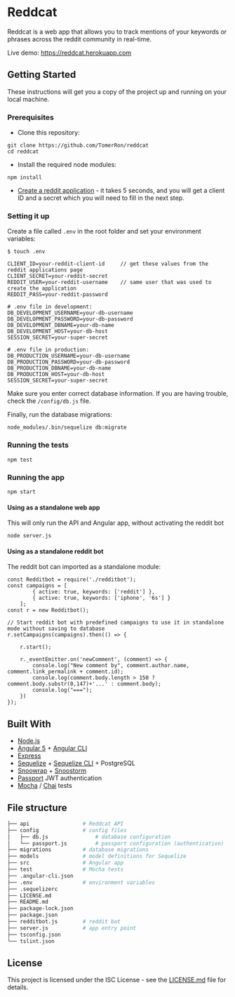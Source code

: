 # Reddcat

Reddcat is a web app that allows you to track mentions of your keywords or phrases across the reddit community in real-time.

Live demo: https://reddcat.herokuapp.com

## Getting Started

These instructions will get you a copy of the project up and running on your local machine.

### Prerequisites

- Clone this repository:

```
git clone https://github.com/TomerRon/reddcat
cd reddcat
```

- Install the required node modules:

```
npm install
```

- [Create a reddit application](https://www.reddit.com/prefs/apps/) - it takes 5 seconds, and you will get a client ID and a secret which you will need to fill in the next step.

### Setting it up

Create a file called `.env` in the root folder and set your environment variables:

```
$ touch .env
```
```
CLIENT_ID=your-reddit-client-id     // get these values from the reddit applications page
CLIENT_SECRET=your-reddit-secret
REDDIT_USER=your-reddit-username    // same user that was used to create the application
REDDIT_PASS=your-reddit-password

# .env file in development:
DB_DEVELOPMENT_USERNAME=your-db-username
DB_DEVELOPMENT_PASSWORD=your-db-password
DB_DEVELOPMENT_DBNAME=your-db-name
DB_DEVELOPMENT_HOST=your-db-host
SESSION_SECRET=your-super-secret

# .env file in production:
DB_PRODUCTION_USERNAME=your-db-username
DB_PRODUCTION_PASSWORD=your-db-password
DB_PRODUCTION_DBNAME=your-db-name
DB_PRODUCTION_HOST=your-db-host
SESSION_SECRET=your-super-secret
```

Make sure you enter correct database information. If you are having trouble, check the `/config/db.js` file.

Finally, run the database migrations:

```
node_modules/.bin/sequelize db:migrate
```

### Running the tests

```
npm test
```

### Running the app

```
npm start
```

#### Using as a standalone web app

This will only run the API and Angular app, without activating the reddit bot

```
node server.js
```

#### Using as a standalone reddit bot

The reddit bot can imported as a standalone module:

```
const Redditbot = require('./redditbot');
const campaigns = [
        { active: true, keywords: ['reddit'] },
        { active: true, keywords: ['iphone', '6s'] }
    ];
const r = new Redditbot();

// Start reddit bot with predefined campaigns to use it in standalone mode without saving to database
r.setCampaigns(campaigns).then(() => {

    r.start();

    r._eventEmitter.on('newComment', (comment) => {
        console.log("New comment by", comment.author.name, comment.link_permalink + comment.id);
        console.log(comment.body.length > 150 ? comment.body.substr(0,147)+'...' : comment.body);
        console.log("===");
    })
});
```

## Built With

* [Node.js](https://nodejs.org)
* [Angular 5](https://angular.io/) + [Angular CLI](https://cli.angular.io/)
* [Express](https://expressjs.com/)
* [Sequelize](https://github.com/sequelize/sequelize) + [Sequelize CLI](https://github.com/sequelize/cli) + PostgreSQL
* [Snoowrap](https://github.com/not-an-aardvark/snoowrap) + [Snoostorm](https://github.com/MayorMonty/Snoostorm)
* [Passport](http://www.passportjs.org/) JWT authentication
* [Mocha](https://mochajs.org/) / [Chai](http://www.chaijs.com/) tests

## File structure

```bash
├── api                 # Reddcat API
├── config              # config files
│   ├── db.js               # database configuration
│   └── passport.js         # passport configuration (authentication)
├── migrations          # database migrations
├── models              # model definitions for Sequelize
├── src                 # Angular app
├── test                # Mocha tests
├── .angular-cli.json
├── .env                # environment variables
├── .sequelizerc
├── LICENSE.md
├── README.md
├── package-lock.json
├── package.json
├── redditbot.js        # reddit bot
├── server.js           # app entry point
├── tsconfig.json
└── tslint.json
```

## License

This project is licensed under the ISC License - see the [LICENSE.md](LICENSE.md) file for details.